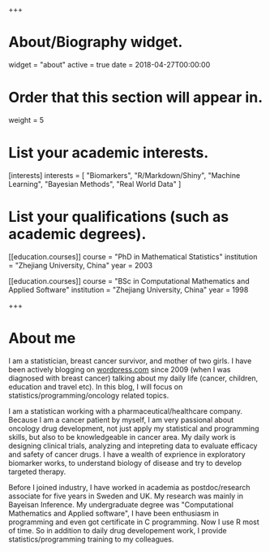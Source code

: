 +++
# About/Biography widget.
widget = "about"
active = true
date = 2018-04-27T00:00:00

# Order that this section will appear in.
weight = 5

# List your academic interests.
[interests]
  interests = [
    "Biomarkers",
    "R/Markdown/Shiny",
    "Machine Learning",
    "Bayesian Methods",
    "Real World Data"
  ]

# List your qualifications (such as academic degrees).
[[education.courses]]
  course = "PhD in Mathematical Statistics"
  institution = "Zhejiang University, China"
  year = 2003

[[education.courses]]
  course = "BSc in Computational Mathematics and Applied Software"
  institution = "Zhejiang University, China"
  year = 1998
 
+++

# About me

I am a statistician, breast cancer survivor, and mother of two girls. I have been actively blogging on [wordpress.com](https://wordpress.com/) since 2009 (when I was diagnosed with breast cancer) talking about my daily life (cancer, children, education and travel etc). In this blog, I will focus on statistics/programming/oncology related topics.

I am a statistican working with a pharmaceutical/healthcare company. Because I am a cancer patient by myself, I am very passional about oncology drug development, not just apply my statistical and programming skills, but also to be knowledgeable in cancer area. My daily work is designing clinical trials, analyzing and intepreting data to evaluate efficacy and safety of cancer drugs. I have a wealth of exprience in exploratory biomarker works, to understand biology of disease and try to develop targeted therapy. 

Before I joined industry, I have worked in academia as postdoc/research associate for five years in Sweden and UK. My research was mainly in Bayeisan Inference. My undergraduate degree was "Computational Mathematics and Applied software", I have been enthusiasm in programming and even got certificate in C programming. Now I use R most of time. So in addition to daily drug developement work, I provide statistics/programming training to my colleagues.


